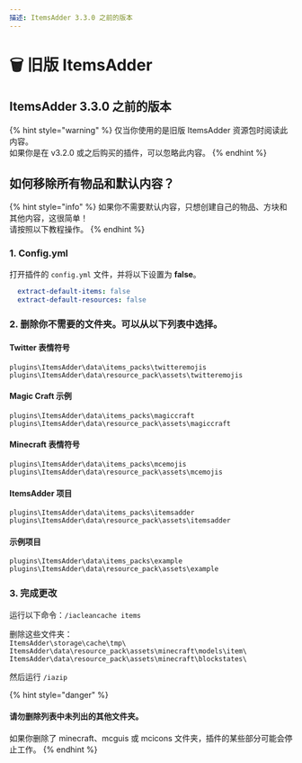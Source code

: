 ```yaml
---
描述: ItemsAdder 3.3.0 之前的版本
---
```


# 🗑 旧版 ItemsAdder

## ItemsAdder 3.3.0 之前的版本

{% hint style="warning" %}
仅当你使用的是旧版 ItemsAdder 资源包时阅读此内容。\
如果你是在 v3.2.0 或之后购买的插件，可以忽略此内容。
{% endhint %}

## 如何移除所有物品和默认内容？

{% hint style="info" %}
如果你不需要默认内容，只想创建自己的物品、方块和其他内容，这很简单！\
请按照以下教程操作。
{% endhint %}

### 1. Config.yml

打开插件的 `config.yml` 文件，并将以下设置为 **false**。

```yaml
  extract-default-items: false
  extract-default-resources: false
```

### 2. 删除你不需要的文件夹。可以从以下列表中选择。

#### Twitter 表情符号

`plugins\ItemsAdder\data\items_packs\twitteremojis`\
`plugins\ItemsAdder\data\resource_pack\assets\twitteremojis`

#### Magic Craft 示例

`plugins\ItemsAdder\data\items_packs\magiccraft`\
`plugins\ItemsAdder\data\resource_pack\assets\magiccraft`

#### Minecraft 表情符号

`plugins\ItemsAdder\data\items_packs\mcemojis`\
`plugins\ItemsAdder\data\resource_pack\assets\mcemojis`

#### ItemsAdder 项目

`plugins\ItemsAdder\data\items_packs\itemsadder`\
`plugins\ItemsAdder\data\resource_pack\assets\itemsadder`

#### 示例项目

`plugins\ItemsAdder\data\items_packs\example`\
`plugins\ItemsAdder\data\resource_pack\assets\example`

### 3. 完成更改

运行以下命令：`/iacleancache items`

删除这些文件夹：\
`ItemsAdder\storage\cache\tmp\` `ItemsAdder\data\resource_pack\assets\minecraft\models\item\` `ItemsAdder\data\resource_pack\assets\minecraft\blockstates\`

然后运行 `/iazip`

{% hint style="danger" %}
#### 请勿删除列表中未列出的其他文件夹。

如果你删除了 minecraft、mcguis 或 mcicons 文件夹，插件的某些部分可能会停止工作。
{% endhint %}

